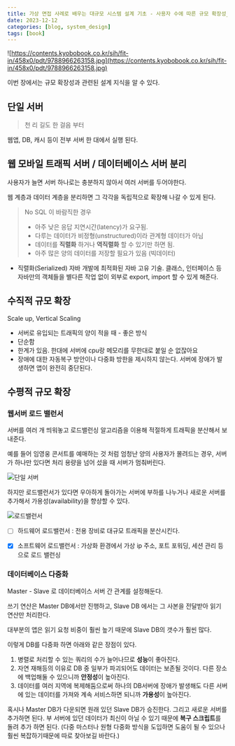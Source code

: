 ```yaml
---
title: 가상 면접 사례로 배우는 대규모 시스템 설계 기초 - 사용자 수에 따른 규모 확장성_01
date: 2023-12-12
categories: [blog, system_design]
tags: [book]
---
```



![https://contents.kyobobook.co.kr/sih/fit-in/458x0/pdt/9788966263158.jpg](https://contents.kyobobook.co.kr/sih/fit-in/458x0/pdt/9788966263158.jpg)

이번 장에서는 규모 확장성과 관련된 설계 지식을 알 수 있다.

## 단일 서버 

> 천 리 길도 한 걸음 부터

웹앱, DB, 캐시 등이 전부 서버 한 대에서 실행 된다.

## 웹 모바일 트래픽 서버 / 데이터베이스 서버 분리

사용자가 늘면 서버 하나로는 충분하지 않아서 여러 서버를 두어야한다.

웹 계층과 데이터 계층을 분리하면 그 각각을 독립적으로 확장해 나갈 수 있게 된다.

> No SQL 이 바람직한 경우
>
> - 아주 낮은 응답 지연시간(latency)가 요구됨.
> - 다루는 데이터가 비정형(unstructured)이라 관계형 데이터가 아님
> - 데이터를 **직렬화** 하거나 **역직렬화** 할 수 있기만 하면 됨.
> - 아주 많은 양의 데이터를 저장할 필요가 있음 (빅데이터)

- 직렬화(Serialized)
자바 개발에 최적화된 자바 고유 기술. 클래스, 인터페이스 등 자바만의 객체들을 별다른 작업 없이 외부로 export, import 할 수 있게 해준다.

## 수직적 규모 확장

Scale up, Vertical Scaling 
- 서버로 유입되는 트래픽의 양이 적을 때 - 좋은 방식
- 단순함 
- 한계가 있음. 한대에 서버에 cpu랑 메모리를 무한대로 붙일 순 없잖아요 
- 장애에 대한 자동복구 방안이나 다중화 방한을 제시하지 않는다. 서버에 장애가 발생하면 앱이 완전히 중단된다.

## 수평적 규모 확장

### 웹서버 로드 밸런서 

서버를 여러 개 띄워놓고 로드밸런싱 알고리즘을 이용해 적절하게 트래픽을 분산해서 보내준다.

예를 들어 임영웅 콘서트를 예매하는 것 처럼 엄청난 양의 사용자가 몰려드는 경우, 서버가 하나만 있다면 처리 용량을 넘어 섰을 때 서버가 멈춰버린다.

   <div style="width: 80%;">
      <img src="https://yubinshin.s3.ap-northeast-2.amazonaws.com/2023-12-12-system-design-interview-01/mono.png" alt="단일 서버">
   </div>

하지만 로드밸런서가 있다면 우아하게 돌아가는 서버에 부하를 나누거나 새로운 서버를 추가해서 가용성(availability)을 향상할 수 있다. 

   <div style="width: 80%;">
      <img src="https://yubinshin.s3.ap-northeast-2.amazonaws.com/2023-12-12-system-design-interview-01/loadbalance.gif" alt="로드밸런서">
   </div>

- [ ] 하드웨어 로드밸런서 : 전용 장비로 대규모 트래픽을 분산시킨다.
  
- [x] 소프트웨어 로드밸런서 : 가상화 환경에서 가상 ip 주소, 포트 포워딩, 세션 관리 등으로 로드 밸런싱


### 데이터베이스 다중화

Master - Slave 로 데이터베이스 서버 간 관계를 설정해둔다.

쓰기 연산은 Master DB에서만 진행하고, Slave DB 에서는 그 사본을 전달받아 읽기 연산만 처리한다.

대부분의 앱은 읽기 요청 비중이 훨씬 높기 때문에 Slave DB의 갯수가 훨씬 많다.

이렇게 DB를 다중화 하면 아래와 같은 장점이 있다.

1. 병렬로 처리할 수 있는 쿼리의 수가 늘어나므로 **성능**이 좋아진다.
2. 자연 재해등의 이유로 DB 중 일부가 파괴되어도 데이터는 보존될 것이다. 다른 장소에 백업해둘 수 있으니까 **안정성**이 높아진다.
3. 데이터를 여러 지역에 복제해둠으로써 하나의 DB서버에 장애가 발생해도 다른 서버에 있는 데이터를 가져와 계속 서비스하면 되니까 **가용성**이 높아진다.

혹시나 Master DB가 다운되면 원래 있던 Slave DB가 승진한다. 그리고 새로운 서버를 추가하면 된다. 부 서버에 있던 데이터가 최신이 아닐 수 있기 때문에 **복구 스크립트**를 돌려 추가 하면 된다. (다중 마스터나 원형 다중화 방식을 도입하면 도움이 될 수 있으나 훨씬 복잡하기때문에 따로 찾아보길 바란다.)

